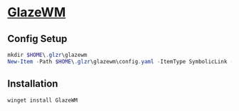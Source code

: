 # [GlazeWM]

## Config Setup

```powershell
mkdir $HOME\.glzr\glazewm
New-Item -Path $HOME\.glzr\glazewm\config.yaml -ItemType SymbolicLink -Value $HOME\dev\.config\windows\glazewm\glazewm.config.yaml
```

## Installation

```powershell
winget install GlazeWM
```

[GlazeWM]: https://github.com/glzr-io/glazewm

